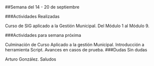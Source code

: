 ##Semana del 14 - 20 de septiembre

###Actividades Realizadas

Curso de SIG aplicado a la Gestión Municipal.
Del Módulo 1 al Módulo 9.

###Actividades para semana próxima

Culminación de Curso Aplicado a la gestión Municipal.
Introducción a herramienta Script.
Avances en casos de prueba.
###Dudas Sin dudas

Arturo González. Saludos
